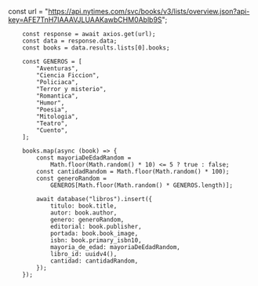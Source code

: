  const url =
            "https://api.nytimes.com/svc/books/v3/lists/overview.json?api-key=AFE7TnH7IAAAVJLUAAKawbCHM0Ablb9S";

        const response = await axios.get(url);
        const data = response.data;
        const books = data.results.lists[0].books;

        const GENEROS = [
            "Aventuras",
            "Ciencia Ficcion",
            "Policiaca",
            "Terror y misterio",
            "Romantica",
            "Humor",
            "Poesia",
            "Mitologia",
            "Teatro",
            "Cuento",
        ];

        books.map(async (book) => {
            const mayoriaDeEdadRandom =
                Math.floor(Math.random() * 10) <= 5 ? true : false;
            const cantidadRandom = Math.floor(Math.random() * 100);
            const generoRandom =
                GENEROS[Math.floor(Math.random() * GENEROS.length)];

            await database("libros").insert({
                titulo: book.title,
                autor: book.author,
                genero: generoRandom,
                editorial: book.publisher,
                portada: book.book_image,
                isbn: book.primary_isbn10,
                mayoria_de_edad: mayoriaDeEdadRandom,
                libro_id: uuidv4(),
                cantidad: cantidadRandom,
            });
        });